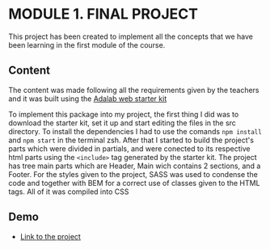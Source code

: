 # MODULE 1. FINAL PROJECT

This project has been created to implement all the concepts that we have been learning in the first module of the course.

## Content

The content was made following all the requirements given by the teachers and it was built using the
[Adalab web starter kit](https://github.com/Adalab/adalab-web-starter-kit)

To implement this package into my project, the first thing I did was to download the starter kit, set it up and start editing the files in the src directory.
To install the dependencies I had to use the comands `npm install` and `npm start` in the terminal zsh. After that I started to build the project's parts which were divided in partials, and were conected to its respective html parts using the `<include>` tag generated by the starter kit.
The project has tree main parts which are Header, Main wich contains 2 sections, and a Footer.
For the styles given to the project, SASS was used to condense the code and together with BEM for a correct use of classes given to the HTML tags. All of it was compiled into CSS

## Demo

- [Link to the project](http://beta.adalab.es/modulo-1-evaluacion-final-DanielaCueto-1/)
